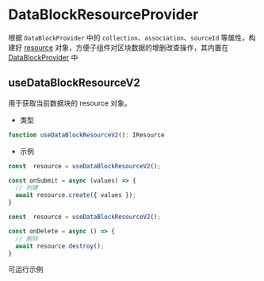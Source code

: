 # DataBlockResourceProvider

根据 `DataBlockProvider` 中的 `collection`、`association`、`sourceId` 等属性，构建好 [resource](https://docs.nocobase.com/api/sdk#resource-action) 对象，方便子组件对区块数据的增删改查操作，其内置在 [DataBlockProvider](/core/data-block/data-block-provider) 中


## useDataBlockResourceV2

用于获取当前数据块的 resource 对象。

- 类型

```ts | pure
function useDataBlockResourceV2(): IResource
```

- 示例

```ts | pure
const  resource = useDataBlockResourceV2();

const onSubmit = async (values) => {
  // 创建
  await resource.create({ values });
}
```

```ts | pure
const  resource = useDataBlockResourceV2();

const onDelete = async () => {
  // 删除
  await resource.destroy();
}
```

可运行示例
